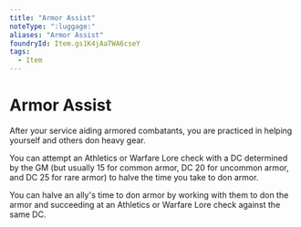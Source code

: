 ```yaml
---
title: "Armor Assist"
noteType: ":luggage:"
aliases: "Armor Assist"
foundryId: Item.gs1K4jAaTWA6cseY
tags:
  - Item
---
```


# Armor Assist

After your service aiding armored combatants, you are practiced in helping yourself and others don heavy gear.

You can attempt an Athletics or Warfare Lore check with a DC determined by the GM (but usually 15 for common armor, DC 20 for uncommon armor, and DC 25 for rare armor) to halve the time you take to don armor.

You can halve an ally's time to don armor by working with them to don the armor and succeeding at an Athletics or Warfare Lore check against the same DC.
